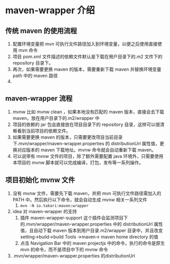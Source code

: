 # maven-wrapper 介绍

## 传统 maven 的使用流程

1. 配置环境变量把 mvn 可执行文件路径加入到环境变量，以便之后使用直接使用 mvn 命令
2. 项目 pom.xml 文件描述的依赖文件默认是下载在用户目录下的.m2 文件下的 repository 目录下。
3. 再次，如果需要更换 maven 的版本，需要重新下载 maven 并替换环境变量 path 中的 maven 路径
4.

## maven-wrapper 流程

1. mvnw 比如 mvnw clean ，如果本地没有匹配的 maven 版本，直接会去下载 maven，放在用户目录下的.m2/wrapper 中
2. 项目的依赖的 jar 包会直接放在项目目录下的 repository 目录，这样可以很清晰看到当前项目的依赖文件。
3. 如果需要更换 maven 的版本，只需要更改项目当前目录下.mvn/wrapper/maven-wrapper.properties 的 distributionUrl 属性值，更换对应版本的 maven 下载地址。mvnw 命令就会自动重新下载 maven。
4. 可以说带有 mvnw 文件的项目，除了额外需要配置 java 环境外，只需要使用本项目的 mvnw 脚本就可以完成编译，打包，发布等一系列操作。

## 项目初始化 mvnw 文件

1. 没有 mvnw 文件，需要先下载 maven，并把 mvn 可执行文件路径需加入的 PATH 中。然后执行以下命令，就会自动生成 mvnw 相关一系列文件
   1. `mvn -N io.takari:maven:wrapper`
2. idea 对 maven-wrapper 的支持
   1. 插件 maven-wrapper-support
      这个插件会监测项目下的.mvn/wrapper/maven-wrapper.properties 中的 distributionUrl 属性值，且自动下载 maven 版本到用户目录.m2/wrapper 目录中，并且改变 setting->build->build Tools ->maven-> maven home directory 的值
   2. 点击 Navigation Bar 中的 maven projectjs 中的命令，执行的命令是原生 mvn 的命令，而不是项目中下的 mvnw 命令
3. .mvn/wrapper/maven-wrapper.properties 的distributionUrl 